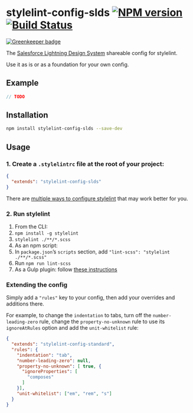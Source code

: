 # stylelint-config-slds [![NPM version](http://img.shields.io/npm/v/stylelint-config-standard.svg)](https://www.npmjs.org/package/stylelint-config-slds) [![Build Status](https://travis-ci.org/salesforce-ux/stylelint-config-slds.svg?branch=master)](https://travis-ci.org/salesforce-ux/stylelint-config-slds)

[![Greenkeeper badge](https://badges.greenkeeper.io/salesforce-ux/stylelint-config-slds.svg)](https://greenkeeper.io/)

The [Salesforce Lightning Design System](https://www.lightningdesignsystem.com) shareable config for stylelint.

Use it as is or as a foundation for your own config.

## Example

```scss
// TODO
```

## Installation

```bash
npm install stylelint-config-slds --save-dev
```

## Usage

### 1. Create a `.stylelintrc` file at the root of your project:

```json
{
  "extends": "stylelint-config-slds"
}
```

There are [multiple ways to configure stylelint](https://stylelint.io/user-guide/configuration/) that may work better for you.

### 2. Run stylelint

1. From the CLI:
  1. `npm install -g stylelint`
  1. `stylelint ./**/*.scss`
1. As an npm script:
  1. In `package.json`’s `scripts` section, add `"lint-scss": "stylelint ./**/*.scss"`
  1. Run `npm run lint-scss`
1. As a Gulp plugin: follow [these instructions](https://github.com/olegskl/gulp-stylelint)

### Extending the config

Simply add a `"rules"` key to your config, then add your overrides and additions there.

For example, to change the `indentation` to tabs, turn off the `number-leading-zero` rule, change the `property-no-unknown` rule to use its `ignoreAtRules` option and add the `unit-whitelist` rule:

```json
{
  "extends": "stylelint-config-standard",
  "rules": {
    "indentation": "tab",
    "number-leading-zero": null,
    "property-no-unknown": [ true, {
      "ignoreProperties": [
        "composes"
      ]
    }],
    "unit-whitelist": ["em", "rem", "s"]
  }
}
```
